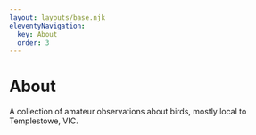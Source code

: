```yaml
---
layout: layouts/base.njk
eleventyNavigation:
  key: About
  order: 3
---
```

# About

A collection of amateur observations about birds, mostly local to Templestowe, VIC.
